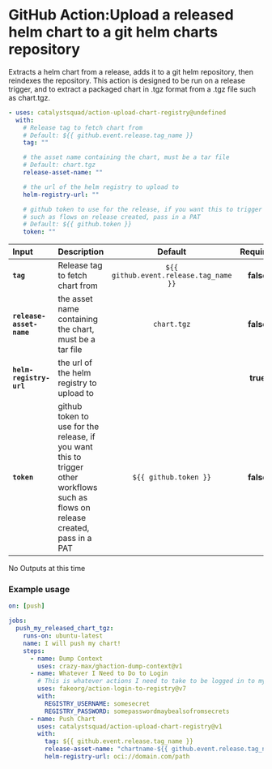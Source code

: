 <!-- start title -->

# GitHub Action:Upload a released helm chart to a git helm charts repository

<!-- end title -->
<!-- start description -->

Extracts a helm chart from a release, adds it to a git helm repository, then reindexes the repository. This action is designed to be run on a release trigger, and to extract a packaged chart in .tgz format from a .tgz file such as chart.tgz.

<!-- end description -->
<!-- start contents -->
<!-- end contents -->
<!-- start usage -->

```yaml
- uses: catalystsquad/action-upload-chart-registry@undefined
  with:
    # Release tag to fetch chart from
    # Default: ${{ github.event.release.tag_name }}
    tag: ""

    # the asset name containing the chart, must be a tar file
    # Default: chart.tgz
    release-asset-name: ""

    # the url of the helm registry to upload to
    helm-registry-url: ""

    # github token to use for the release, if you want this to trigger other workflows
    # such as flows on release created, pass in a PAT
    # Default: ${{ github.token }}
    token: ""
```

<!-- end usage -->
<!-- start inputs -->

| **Input**                | **Description**                                                                                                                  |              **Default**               | **Required** |
| :----------------------- | :------------------------------------------------------------------------------------------------------------------------------- | :------------------------------------: | :----------: |
| **`tag`**                | Release tag to fetch chart from                                                                                                  | `${{ github.event.release.tag_name }}` |  **false**   |
| **`release-asset-name`** | the asset name containing the chart, must be a tar file                                                                          |              `chart.tgz`               |  **false**   |
| **`helm-registry-url`**  | the url of the helm registry to upload to                                                                                        |                                        |   **true**   |
| **`token`**              | github token to use for the release, if you want this to trigger other workflows such as flows on release created, pass in a PAT |         `${{ github.token }}`          |  **false**   |

<!-- end inputs -->
<!-- start outputs -->

No Outputs at this time

<!-- end outputs -->
<!-- start examples -->

### Example usage

```yaml
on: [push]

jobs:
  push_my_released_chart_tgz:
    runs-on: ubuntu-latest
    name: I will push my chart!
    steps:
      - name: Dump Context
        uses: crazy-max/ghaction-dump-context@v1
      - name: Whatever I Need to Do to Login
        # This is whatever actions I need to take to be logged in to my helm registry
        uses: fakeorg/action-login-to-registry@v7
        with:
          REGISTRY_USERNAME: somesecret
          REGISTRY_PASSWORD: somepasswordmaybealsofromsecrets
      - name: Push Chart
        uses: catalystsquad/action-upload-chart-registry@v1
        with:
          tag: ${{ github.event.release.tag_name }}
          release-asset-name: "chartname-${{ github.event.release.tag_name }}.tar.gz"
          helm-registry-url: oci://domain.com/path
```

<!-- end examples -->
<!-- start [.github/ghdocs/examples/] -->
<!-- end [.github/ghdocs/examples/] -->

